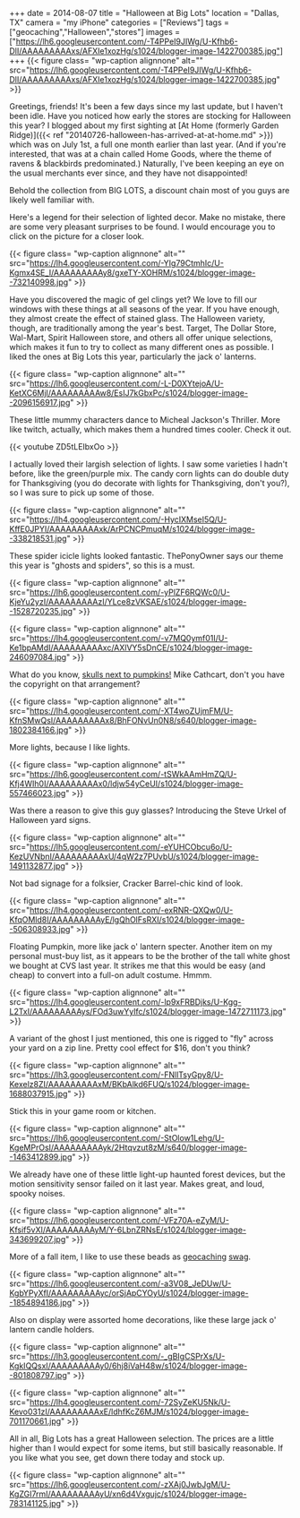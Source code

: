 +++
date = 2014-08-07
title = "Halloween at Big Lots"
location = "Dallas, TX"
camera = "my iPhone"
categories = ["Reviews"]
tags = ["geocaching","Halloween","stores"]
images = ["https://lh6.googleusercontent.com/-T4PPeI9JIWg/U-Kfhb6-DlI/AAAAAAAAAxs/AFXIe1xozHg/s1024/blogger-image-1422700385.jpg"]
+++
{{< figure class= "wp-caption alignnone" alt="" src="https://lh6.googleusercontent.com/-T4PPeI9JIWg/U-Kfhb6-DlI/AAAAAAAAAxs/AFXIe1xozHg/s1024/blogger-image-1422700385.jpg" >}}

Greetings, friends! It's been a few days since my last update, but I haven't been idle. Have you noticed how early the stores are stocking for Halloween this year? I blogged about my first sighting at [At Home (formerly Garden Ridge)]({{< ref "20140726-halloween-has-arrived-at-at-home.md" >}}) which was on July 1st, a full one month earlier than last year. (And if you're interested, that was at a chain called Home Goods, where the theme of ravens &amp; blackbirds predominated.) Naturally, I've been keeping an eye on the usual merchants ever since, and they have not disappointed!

<!--more-->

Behold the collection from BIG LOTS, a discount chain most of you guys are likely well familiar with.

Here's a legend for their selection of lighted decor. Make no mistake, there are some very pleasant surprises to be found. I would encourage you to click on the picture for a closer look.

{{< figure class= "wp-caption alignnone" alt="" src="https://lh4.googleusercontent.com/-YIg79CtmhIc/U-Kgmx4SE_I/AAAAAAAAAy8/gxeTY-XOHRM/s1024/blogger-image--732140998.jpg" >}}

Have you discovered the magic of gel clings yet? We love to fill our windows with these things at all seasons of the year. If you have enough, they almost create the effect of stained glass. The Halloween variety, though, are traditionally among the year's best. Target, The Dollar Store, Wal-Mart, Spirit Halloween store, and others all offer unique selections, which makes it fun to try to collect as many different ones as possible. I liked the ones at Big Lots this year, particularly the jack o' lanterns.

{{< figure class= "wp-caption alignnone" alt="" src="https://lh6.googleusercontent.com/-L-D0XYtejoA/U-KetXC6MjI/AAAAAAAAAw8/EsIJ7kGbxPc/s1024/blogger-image--2096156917.jpg" >}}

These little mummy characters dance to Micheal Jackson's Thriller. More like twitch, actually, which makes them a hundred times cooler. Check it out.

{{< youtube ZD5tLEIbxOo >}}

I actually loved their largish selection of lights. I saw some varieties I hadn't before, like the green/purple mix. The candy corn lights can do double duty for Thanksgiving (you do decorate with lights for Thanksgiving, don't you?), so I was sure to pick up some of those.

{{< figure class= "wp-caption alignnone" alt="" src="https://lh4.googleusercontent.com/-HycIXMseI5Q/U-KffE0JPYI/AAAAAAAAAxk/ArPCNCPmuqM/s1024/blogger-image--338218531.jpg" >}}

These spider icicle lights looked fantastic. ThePonyOwner says our theme this year is "ghosts and spiders", so this is a must.

{{< figure class= "wp-caption alignnone" alt="" src="https://lh6.googleusercontent.com/-yPlZF6RQWc0/U-KjeYu2yzI/AAAAAAAAAzI/YLce8zVKSAE/s1024/blogger-image--1528720235.jpg" >}}

{{< figure class= "wp-caption alignnone" alt="" src="https://lh4.googleusercontent.com/-v7MQ0ymf01I/U-Ke1bpAMdI/AAAAAAAAAxc/AXlVY5sDnCE/s1024/blogger-image-246097084.jpg" >}}

What do you know, [skulls next to pumpkins!](http://theskullpumpkin.blogspot.com/) Mike Cathcart, don't you have the copyright on that arrangement?

{{< figure class= "wp-caption alignnone" alt="" src="https://lh4.googleusercontent.com/-XT4woZUjmFM/U-KfnSMwQsI/AAAAAAAAAx8/BhFONvUn0N8/s640/blogger-image-1802384166.jpg" >}}

More lights, because I like lights.

{{< figure class= "wp-caption alignnone" alt="" src="https://lh6.googleusercontent.com/-tSWkAAmHmZQ/U-Kfj4WIh0I/AAAAAAAAAx0/ldjw54yCeUI/s1024/blogger-image-557466023.jpg" >}}

Was there a reason to give this guy glasses? Introducing the Steve Urkel of Halloween yard signs.

{{< figure class= "wp-caption alignnone" alt="" src="https://lh5.googleusercontent.com/-eYUHCObcu6o/U-KezUVNbnI/AAAAAAAAAxU/4qW2z7PUvbU/s1024/blogger-image-1491132877.jpg" >}}

Not bad signage for a folksier, Cracker Barrel-chic kind of look.

{{< figure class= "wp-caption alignnone" alt="" src="https://lh4.googleusercontent.com/-exRNR-QXQw0/U-KfqOMld8I/AAAAAAAAAyE/lgQhOlFsRXI/s1024/blogger-image--506308933.jpg" >}}

Floating Pumpkin, more like jack o' lantern specter. Another item on my personal must-buy list, as it appears to be the brother of the tall white ghost we bought at CVS last year. It strikes me that this would be easy (and cheap) to convert into a full-on adult costume. Hmmm.

{{< figure class= "wp-caption alignnone" alt="" src="https://lh4.googleusercontent.com/-lp9xFRBDjks/U-Kgg-L2TxI/AAAAAAAAAys/FOd3uwYylfc/s1024/blogger-image-1472711173.jpg" >}}

A variant of the ghost I just mentioned, this one is rigged to "fly" across your yard on a zip line. Pretty cool effect for $16, don't you think?

{{< figure class= "wp-caption alignnone" alt="" src="https://lh3.googleusercontent.com/-FNllTsyGpy8/U-Kexelz8ZI/AAAAAAAAAxM/BKbAlkd6FUQ/s1024/blogger-image-1688037915.jpg" >}}

Stick this in your game room or kitchen.

{{< figure class= "wp-caption alignnone" alt="" src="https://lh6.googleusercontent.com/-StOlow1Lehg/U-KgeMPrOsI/AAAAAAAAAyk/2Htqvzut8zM/s640/blogger-image--1463412899.jpg" >}}

We already have one of these little light-up haunted forest devices, but the motion sensitivity sensor failed on it last year. Makes great, and loud, spooky noises.

{{< figure class= "wp-caption alignnone" alt="" src="https://lh6.googleusercontent.com/-VFz70A-eZyM/U-Kfsif5vXI/AAAAAAAAAyM/Y-6LbnZRNsE/s1024/blogger-image-343699207.jpg" >}}

More of a fall item, I like to use these beads as [geocaching](http://www.geocaching.com/) [swag](http://forums.groundspeak.com/GC/index.php?showtopic=279172).

{{< figure class= "wp-caption alignnone" alt="" src="https://lh6.googleusercontent.com/-a3V08_JeDUw/U-KgbYPyXfI/AAAAAAAAAyc/orSjApCYOyU/s1024/blogger-image--1854894186.jpg" >}}

Also on display were assorted home decorations, like these large jack o' lantern candle holders.

{{< figure class= "wp-caption alignnone" alt="" src="https://lh3.googleusercontent.com/-_gBIgCSPrXs/U-KgkIQQsxI/AAAAAAAAAy0/6hj8iVaH48w/s1024/blogger-image--801808797.jpg" >}}

{{< figure class= "wp-caption alignnone" alt="" src="https://lh4.googleusercontent.com/-72SyZeKU5Nk/U-Kevo031zI/AAAAAAAAAxE/ldhfKcZ6MJM/s1024/blogger-image-701170661.jpg" >}}

All in all, Big Lots has a great Halloween selection. The prices are a little higher than I would expect for some items, but still basically reasonable. If you like what you see, get down there today and stock up.

{{< figure class= "wp-caption alignnone" alt="" src="https://lh6.googleusercontent.com/-zXAj0JwbJgM/U-KgZGI7rmI/AAAAAAAAAyU/xn6d4Vxgujc/s1024/blogger-image-783141125.jpg" >}}
